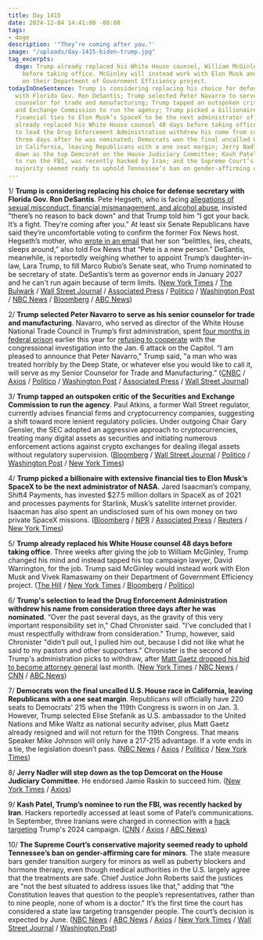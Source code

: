 ```yaml
---
title: Day 1415
date: 2024-12-04 14:41:00 -08:00
tags:
- doge
description: '"They’re coming after you."'
image: "/uploads/day-1415-biden-trump.jpg"
tag_excerpts:
  doge: Trump already replaced his White House counsel, William McGinley, 48 days
    before taking office. McGinley will instead work with Elon Musk and Vivek Ramaswamy
    on their Department of Government Efficiency project.
todayInOneSentence: Trump is considering replacing his choice for defense secretary
  with Florida Gov. Ron DeSantis; Trump selected Peter Navarro to serve as his senior
  counselor for trade and manufacturing; Trump tapped an outspoken critic of the Securities
  and Exchange Commission to run the agency; Trump picked a billionaire with extensive
  financial ties to Elon Musk’s SpaceX to be the next administrator of NASA; Trump
  already replaced his White House counsel 48 days before taking office; Trump's selection
  to lead the Drug Enforcement Administration withdrew his name from consideration
  three days after he was nominated; Democrats won the final uncalled U.S. House race
  in California, leaving Republicans with a one seat margin; Jerry Nadler will step
  down as the top Demcorat on the House Judiciary Committee; Kash Patel, Trump’s nominee
  to run the FBI, was recently hacked by Iran; and the Supreme Court’s conservative
  majority seemed ready to uphold Tennessee’s ban on gender-affirming care for minors.
---
```


1/ **Trump is considering replacing his choice for defense secretary with Florida Gov. Ron DeSantis**. Pete Hegseth, who is facing [allegations of sexual misconduct, financial mismanagement, and alcohol abuse](https://whatthefuckjusthappenedtoday.com/2024/12/02/day-1413/#3-trump%E2%80%99s-pick-to-lead-the-departmen), insisted "there’s no reason to back down" and that Trump told him “I got your back. It’s a fight. They’re coming after you.” At least six Senate Republicans have said they’re uncomfortable voting to confirm the former Fox News host. Hegseth’s mother, who [wrote in an email](https://whatthefuckjusthappenedtoday.com/2024/12/02/day-1413/#3-trump%E2%80%99s-pick-to-lead-the-departmen) that her son “belittles, lies, cheats, sleeps around,” also told Fox News that “Pete is a new person.” DeSantis, meanwhile, is reportedly weighing whether to appoint Trump’s daughter-in-law, Lara Trump, to fill Marco Rubio’s Senate seat, who Trump nominated to be secretary of state. DeSantis’s term as governor ends in January 2027 and he can't run again because of term limits. ([New York Times](https://www.nytimes.com/2024/12/04/us/politics/hegseth-trump-defense.html) / [The Bulwark](https://www.thebulwark.com/p/trump-talks-to-desantis-about-replacing-hegseth-secretary-defense-florida) / [Wall Street Journal](https://www.wsj.com/politics/policy/trump-mulls-replacing-pete-hegseth-with-florida-gov-ron-desantis-8f682ad2) / [Associated Press](https://apnews.com/article/trump-hegseth-pentagon-desantis-senate-allegations-3cb8c7d7bb555ed075cbbb4e8dad0741) / [Politico](https://www.politico.com/live-updates/2024/12/04/congress/hegseth-in-a-lot-of-trouble-00192629) / [Washington Post](https://www.washingtonpost.com/politics/2024/12/04/trump-administration-transition/) / [NBC News](https://www.nbcnews.com/politics/donald-trump/trump-considers-replacing-pete-hegseth-embattled-secretary-defense-pic-rcna182777) / [Bloomberg](https://www.bloomberg.com/news/articles/2024-12-04/trump-considers-replacing-hegseth-with-desantis-as-pentagon-head) / [ABC News](https://abcnews.go.com/Politics/pete-hegseth-back-scrutiny-grows-misconduct-allegations/story?id=116444894))

2/ **Trump selected Peter Navarro to serve as his senior counselor for trade and manufacturing**. Navarro, who served as director of the White House National Trade Council in Trump’s first administration, spent [four months in federal prison](https://whatthefuckjusthappenedtoday.com/2024/03/19/day-1155/#5-former-trump-white-house-adviser-p) earlier this year for [refusing to cooperate](https://whatthefuckjusthappenedtoday.com/2024/01/25/day-1101/#4-peter-navarro-%E2%80%93-who-claimed-credit) with the congressional investigation into the Jan. 6 attack on the Capitol. “I am pleased to announce that Peter Navarro," Trump said, "a man who was treated horribly by the Deep State, or whatever else you would like to call it, will serve as my Senior Counselor for Trade and Manufacturing.” ([CNBC](https://www.cnbc.com/2024/12/04/trump-picks-peter-navarro-as-top-trade-advisor.html) / [Axios](https://www.axios.com/2024/12/04/trump-peter-navarro-trade-manufacturing-senior-counselor) / [Politico](https://www.politico.com/live-updates/2024/12/04/congress/navarro-00192580) / [Washington Post](https://www.washingtonpost.com/politics/2024/12/04/trump-administration-transition/#link-2QQL77WG3ZEDJNCE5NQYOPJVZE) / [Associated Press](https://apnews.com/article/trump-transition-peter-navarro-nasa-isaacman-2566b318a1f82ad17d8d1abf17e9d218) / [Wall Street Journal](https://www.wsj.com/politics/elections/trump-picks-peter-navarro-as-trade-adviser-db680346))

3/ **Trump tapped an outspoken critic of the Securities and Exchange Commission to run the agency**. Paul Atkins, a former Wall Street regulator, currently advises financial firms and cryptocurrency companies, suggesting a shift toward more lenient regulatory policies. Under outgoing Chair Gary Gensler, the SEC adopted an aggressive  approach to cryptocurrencies, treating many digital assets as securities and initiating numerous enforcement actions against crypto exchanges for dealing illegal assets without regulatory supervision. ([Bloomberg](https://www.bloomberg.com/news/articles/2024-12-04/trump-names-paul-atkins-as-sec-chair) / [Wall Street Journal](https://www.wsj.com/finance/regulation/trump-picks-paul-atkins-to-run-sec-bd290d3c) / [Politico](https://www.politico.com/live-updates/2024/12/04/congress/trump-taps-faulkender-for-no-2-treasury-job-00192596) / [Washington Post](https://www.washingtonpost.com/business/2024/12/04/paul-atkins-donald-trump-sec/) / [New York Times](https://www.nytimes.com/2024/12/04/business/trump-sec-paul-atkins.html))

4/ **Trump picked a billionaire with extensive financial ties to Elon Musk’s SpaceX to be the next administrator of NASA**. Jared Isaacman’s company, Shift4 Payments, has invested $27.5 million dollars in SpaceX as of 2021 and processes payments for Starlink, Musk’s satellite internet provider. Isaacman has also spent an undisclosed sum of his own money on two private SpaceX missions. ([Bloomberg](https://www.bloomberg.com/news/articles/2024-12-04/trump-picks-jared-isaacman-as-nasa-administrator) / [NPR](https://www.npr.org/2024/12/04/nx-s1-5215889/trump-chooses-billionaire-astronaut-jared-isaacman-to-run-nasa) / [Associated Press](https://apnews.com/article/jared-isaacman-nasa-administrator-elon-musk-fb4662fac78ed7cecc25e4cdfb6ae46e) / [Reuters](https://www.reuters.com/world/us/trump-picks-jared-isaacman-head-nasa-2024-12-04/) / [New York Times](https://www.nytimes.com/2024/12/04/science/jared-isaacman-trump-nasa.html))

5/ **Trump already replaced his White House counsel 48 days before taking office**. Three weeks after giving the job to William McGinley, Trump changed his mind and instead tapped his top campaign lawyer, David Warrington, for the job. Trump said McGinley would instead work with Elon Musk and Vivek Ramaswamy on their Department of Government Efficiency project. ([The Hill](https://thehill.com/homenews/administration/5022449-trump-white-house-counsel-warrington/) / [New York Times](https://www.nytimes.com/2024/12/04/us/politics/trump-replaces-white-house-counsel.html) / [Bloomberg](https://www.bloomberg.com/news/articles/2024-12-04/trump-swaps-white-house-counsel-pick-tapping-david-warrington) / [Politico](https://www.politico.com/live-updates/2024/12/04/congress/donald-trump-white-house-counsel-00192611))

6/ **Trump's selection to lead the Drug Enforcement Administration withdrew his name from consideration three days after he was nominated**. “Over the past several days, as the gravity of this very important responsibility set in," Chad Chronister said. "I’ve concluded that I must respectfully withdraw from consideration." Trump, however, said Chronister "didn’t pull out, I pulled him out, because I did not like what he said to my pastors and other supporters." Chronister is the second of Trump's administration picks to withdraw, after [Matt Gaetz dropped his bid to become attorney general](https://whatthefuckjusthappenedtoday.com/2024/11/21/day-1402/#1-matt-gaetz-withdrew-his-name-from) last month. ([New York Times](https://www.nytimes.com/2024/12/03/us/politics/chad-chronister-dea-trump.html) / [NBC News](https://www.nbcnews.com/politics/donald-trump/trump-pick-dea-administrator-withdraws-consideration-rcna182755) / [CNN](https://www.cnn.com/2024/12/03/politics/chad-chronister-trump-dea-withdraws/index.html) / [ABC News](https://abcnews.go.com/Politics/trumps-dea-selection-chad-chronister-withdraws-consideration/story?id=116431966))

7/ **Democrats won the final uncalled U.S. House race in California, leaving Republicans with a one seat margin**. Republicans will officially have 220 seats to Democrats' 215 when the 119th Congress is sworn in on Jan. 3. However, Trump selected Elise Stefanik as U.S. ambassador to the United Nations and Mike Waltz as national security adviser, plus Matt Gaetz already resigned and will not return for the 119th Congress. That means Speaker Mike Johnson will only have a 217-215 advantage. If a vote ends in a tie, the legislation doesn’t pass. ([NBC News](https://www.nbcnews.com/politics/2024-election/democrats-flip-final-house-seat-2024-elections-republicans-rcna182554) / [Axios](https://www.axios.com/2024/12/04/house-republican-majority-democrats-california) / [Politico](https://www.politico.com/live-updates/2024/12/04/congress/johnson-thin-majority-trump-agenda-gop-00192558) / [New York Times](https://www.nytimes.com/2024/12/04/us/politics/california-house-gray-duarte.html))

8/ **Jerry Nadler will step down as the top Demcorat on the House Judiciary Committee**. He endorsed Jamie Raskin to succeed him. ([New York Times](https://www.nytimes.com/2024/12/04/us/politics/nadler-raskin-judiciary-committee.html) / [Axios](https://www.axios.com/2024/12/04/nadler-judiciary-committee-raskin-house-democrats))

9/ **Kash Patel, Trump’s nominee to run the FBI, was recently hacked by Iran**. Hackers reportedly accessed at least some of Patel’s communications. In September, three Iranians were charged in connection with a [hack](https://whatthefuckjusthappenedtoday.com/2024/08/12/day-1301/#1-trump%E2%80%99s-presidential-campaign-was) [targeting](https://whatthefuckjusthappenedtoday.com/2024/09/24/day-1344/#4-trump%E2%80%99s-campaign-continued-to-be-h) Trump's 2024 campaign. ([CNN](https://www.cnn.com/2024/12/03/politics/kash-patel-targeted-iran-hack/index.html) / [Axios](https://www.axios.com/2024/12/04/kash-patel-trump-pick-fbi-director-iran-hack) / [ABC News](https://abcnews.go.com/Politics/kash-patel-trumps-pick-lead-fbi-hit-iranian/story?id=116436241))

10/ **The Supreme Court’s conservative majority seemed ready to uphold Tennessee’s ban on gender-affirming care for minors**. The state measure bars gender transition surgery for minors as well as puberty blockers and hormone therapy, even though medical authorities in the U.S. largely agree that the treatments are safe. Chief Justice John Roberts said the justices are "not the best situated to address issues like that," adding that “the Constitution leaves that question to the people’s representatives, rather than to nine people, none of whom is a doctor." It’s the first time the court has considered a state law targeting transgender people. The court’s decision is expected by June. ([NBC News](https://www.nbcnews.com/politics/supreme-court/supreme-court-tackles-state-bans-treatments-transgender-youth-rcna182517) / [ABC News](https://abcnews.go.com/Politics/landmark-supreme-court-case-weighs-gender-affirming-care/story?id=116232587) / [Axios](https://www.axios.com/2024/12/04/supreme-court-trans-health-care) / [New York Times](https://www.nytimes.com/live/2024/12/04/us/supreme-court-transgender-care) / [Wall Street Journal](https://www.wsj.com/us-news/law/supreme-court-transgender-healthcare-gender-transition-hearing-60b81182) / [Washington Post](https://www.washingtonpost.com/politics/2024/12/04/supreme-court-transgender-rights-case/))

